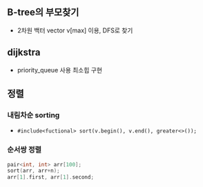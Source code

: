 ## B-tree의 부모찾기

* 2차원 백터 vector<int> v[max] 이용, DFS로 찾기

## dijkstra
  
* priority_queue 사용 최소힙 구현

## 정렬

### 내림차순 sorting

* ```#include<fuctional> sort(v.begin(), v.end(), greater<>());```

### 순서쌍 정렬

```cpp
pair<int, int> arr[100];
sort(arr, arr+n);
arr[1].first, arr[1].second;
```
